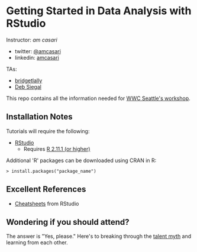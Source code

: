 # Getting Started in Data Analysis with RStudio

Instructor: *am casari*
  - twitter: [@amcasari](https://twitter.com/amcasari)
  - linkedin: [amcasari](https://www.linkedin.com/in/amcasari)
  
TAs:
 - [bridgetlally](https://www.linkedin.com/in/bridgetlally)
 - [Deb Siegal](https://www.linkedin.com/in/deborahlynnsiegel)

This repo contains all the information needed for [WWC Seattle's workshop](http://www.meetup.com/Women-Who-Code-Seattle/events/220649589/).

## Installation Notes

Tutorials will require the following:
- [RStudio](http://www.rstudio.com/products/rstudio/download/)
  - Requires [R 2.11.1 (or higher)](http://cran.rstudio.com/)

Additional 'R' packages can be downloaded using CRAN in R:

```
> install.packages("package_name")
```

## Excellent References

- [Cheatsheets](http://www.rstudio.com/resources/cheatsheets/) from RStudio

## Wondering if you should attend?

The answer is "Yes, please." Here's to breaking through the [talent myth](https://www.youtube.com/watch?v=hIJdFxYlEKE) and learning from each other.
